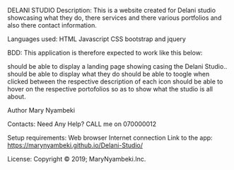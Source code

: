 DELANI STUDIO
Description:
This is a website created for Delani studio showcasing what they do, there services and there various portfolios and also there contact information.


Languages used:
HTML Javascript CSS bootstrap and jquery

BDD:
This application is therefore expected to work like this below:

should be able to display a landing page showing casing the Delani Studio..
should be able to display what they do
should be able to toogle when clicked between the respective description of each icon
should be able to hover on the respective portofolios so as to show what the studio is all about.


Author
Mary Nyambeki

Contacts:
Need Any Help? CALL me on 070000012

Setup requirements:
Web browser Internet connection Link to the app: https://marynyambeki.github.io/Delani-Studio/

License:
Copyright © 2019; MaryNyambeki.Inc.

